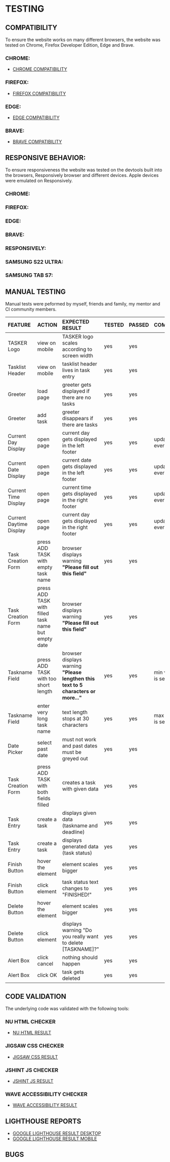 # TESTING

## COMPATIBILITY

To ensure the website works on many different browsers, the website was tested on Chrome, Firefox Developer Edition, Edge and Brave.

### CHROME:

- [CHROME COMPATIBILITY](https://github.com/RebellionWebdesign/tasker/blob/9e72b1ebe20fa99e94e0d6a471bddc9190d1080d/docs/testing-videos/tasker-chrome-compat.mp4)

### FIREFOX:

- [FIREFOX COMPATIBILITY](https://github.com/RebellionWebdesign/tasker/blob/9e72b1ebe20fa99e94e0d6a471bddc9190d1080d/docs/testing-videos/tasker-firefox-compat.mp4)

### EDGE:

- [EDGE COMPATIBILITY](https://github.com/RebellionWebdesign/tasker/blob/9e72b1ebe20fa99e94e0d6a471bddc9190d1080d/docs/testing-videos/tasker-edge-compat.mp4)

### BRAVE:

- [BRAVE COMPATIBILITY](https://github.com/RebellionWebdesign/tasker/blob/9e72b1ebe20fa99e94e0d6a471bddc9190d1080d/docs/testing-videos/tasker-brave-compat.mp4)

## RESPONSIVE BEHAVIOR:

To ensure responsiveness the website was tested on the devtools built into the browsers, Responsively browser and different devices. Apple devices were emulated on Responsively.

### CHROME:



### FIREFOX:



### EDGE:



### BRAVE:



### RESPONSIVELY:



### SAMSUNG S22 ULTRA:



### SAMSUNG TAB S7:



## MANUAL TESTING

Manual tests were peformed by myself, friends and family, my mentor and CI community members.

|             FEATURE              |               ACTION               |               EXPECTED RESULT               | TESTED | PASSED | COMMENT |
| :------------------------------- | :--------------------------------- | :------------------------------------------ | :----- | :----- | :------ |
| TASKER Logo             | view on mobile                                      | TASKER logo scales according to screen width                 | yes    | yes    |                        |
| Tasklist Header         | view on mobile                                      | tasklist header lives in task entry                          | yes    | yes    |                        |
| Greeter                 | load page                                           | greeter gets displayed if there are no tasks                 | yes    | yes    |                        |
| Greeter                 | add task                                            | greeter disappears if there are tasks                        | yes    | yes    |                        |
| Current Day Display     | open page                                           | current day gets displayed in the left footer                | yes    | yes    | updates every 24h      |
| Current Date Display    | open page                                           | current date gets displayed in the left footer               | yes    | yes    | updates every 24h      |
| Current Time Display    | open page                                           | current time gets displayed in the right footer              | yes    | yes    | updates every 60s      |
| Current Daytime Display | open page                                           | current day gets displayed in the right footer               | yes    | yes    | updates every 12h      |
| Task Creation Form      | press ADD TASK with empty task name                 | browser displays warning **"Please fill out this field"**    | yes    | yes    |                        |
| Task Creation Form      | press ADD TASK with filled task name but empty date | browser displays warning **"Please fill out this field"**    | yes    | yes    |                        |
| Taskname Field          | press ADD TASK with too short length                | browser displays warning **"Please lengthen this text to 5 characters or more..."** | yes    | yes    | min value is set to 5  |
| Taskname Field          | enter very long task name                           | text length stops at 30 characters                           | yes    | yes    | max value is set to 30 |
| Date Picker             | select past date                                    | must not work and past dates must be greyed out              | yes    | yes    |                        |
| Task Creation Form      | press ADD TASK with both fields filled              | creates a task with given data                               | yes    | yes    |                        |
| Task Entry              | create a task                                       | displays given data (taskname and deadline)                  | yes    | yes    |                        |
| Task Entry              | create a task                                       | displays generated data (task status)                        | yes    | yes    |                        |
| Finish Button           | hover the element                                   | element scales bigger                                        | yes    | yes    |                        |
| Finish Button           | click element                                       | task status text changes to "FINISHED!"                      | yes    | yes    |                        |
| Delete Button           | hover the element                                   | element scales bigger                                        | yes    | yes    |                        |
| Delete Button           | click element                                       | displays warning "Do you really want to delete [TASKNAME]?"  | yes    | yes    |         |
| Alert Box               | click cancel                                        | nothing should happen                                        | yes    | yes    | |
| Alert Box               | click OK                                            | task gets deleted                                            | yes    | yes    | |

## CODE VALIDATION

The underlying code was validated with the following tools:

### NU HTML CHECKER

- [NU HTML RESULT](docs/testing-images/tasker-nuhtml-result.png)

### JIGSAW CSS CHECKER

- [JIGSAW CSS RESULT](docs/testing-images/tasker-jigsaw-result.png)

### JSHINT JS CHECKER

- [JSHINT JS RESULT](docs/testing-images/tasker-jshint-results.png)

### WAVE ACCESSIBILITY CHECKER

- [WAVE ACCESSIBILITY RESULT](docs/testing-images/tasker-wave-results.png)

## LIGHTHOUSE REPORTS

- [GOOGLE LIGHTHOUSE RESULT DESKTOP](docs/testing-images/tasker-lighthouse-result-desktop.png)
- [GOOGLE LIGHTHOUSE RESULT MOBILE](docs/testing-images/tasker-lighthouse-result-mobile.png)

## BUGS

